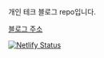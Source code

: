 개인 테크 블로그 repo입니다.

[블로그 주소](https://bottleh.netlify.app/)

[![Netlify Status](https://api.netlify.com/api/v1/badges/5123e1fa-aa3d-4c58-91e5-63dc3d2d73a0/deploy-status)](https://app.netlify.com/sites/bottleh-blog/deploys)